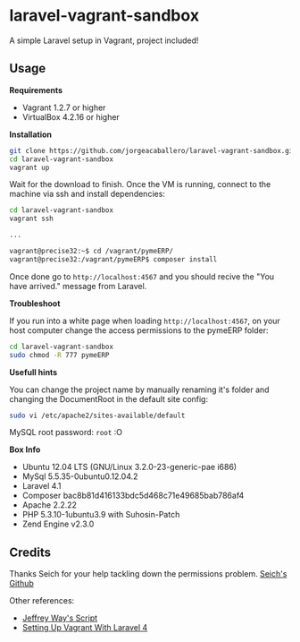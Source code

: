 laravel-vagrant-sandbox
=======================

A simple Laravel setup in Vagrant, project included!


Usage
-----

**Requirements**

- Vagrant 1.2.7 or higher
- VirtualBox 4.2.16 or higher

**Installation**

```bash
git clone https://github.com/jorgeacaballero/laravel-vagrant-sandbox.git
cd laravel-vagrant-sandbox
vagrant up 
```
Wait for the download to finish. Once the VM is running, connect to the machine via ssh and install dependencies:

```bash
cd laravel-vagrant-sandbox
vagrant ssh

...

vagrant@precise32:~$ cd /vagrant/pymeERP/
vagrant@precise32:/vagrant/pymeERP$ composer install

```

Once done go to `http://localhost:4567` and you should recive the "You have arrived." message from Laravel.

**Troubleshoot**

If you run into a white page when loading `http://localhost:4567`, on your host computer change the access permissions to the pymeERP folder:

```bash
cd laravel-vagrant-sandbox
sudo chmod -R 777 pymeERP
```

**Usefull hints**

You can change the project name by manually renaming it's folder and changing the DocumentRoot in the default site config:

```bash
sudo vi /etc/apache2/sites-available/default
```

MySQL root password: `root` :O


**Box Info**

- Ubuntu 12.04 LTS (GNU/Linux 3.2.0-23-generic-pae i686)
- MySql 5.5.35-0ubuntu0.12.04.2
- Laravel 4.1
- Composer bac8b81d416133bdc5d468c71e49685bab786af4
- Apache 2.2.22
- PHP 5.3.10-1ubuntu3.9 with Suhosin-Patch
- Zend Engine v2.3.0


Credits
-------

Thanks Seich for your help tackling down the permissions problem. [Seich's Github](https://github.com/Seich)

Other references:

- [Jeffrey Way's Script](https://github.com/JeffreyWay/Vagrant-Setup)
- [Setting Up Vagrant With Laravel 4](http://culttt.com/2013/06/17/setting-up-vagrant-with-laravel-4/)


